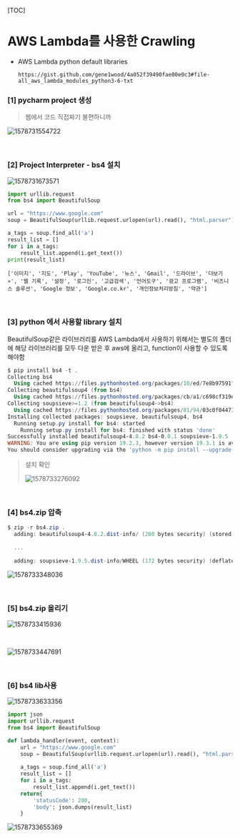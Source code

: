 [TOC]

# AWS Lambda를 사용한 Crawling

* AWS Lambda python default libraries

  ```
  https://gist.github.com/gene1wood/4a052f39490fae00e0c3#file-all_aws_lambda_modules_python3-6-txt
  ```

  

### [1] pycharm project 생성

> 웹에서 코드 직접짜기 불편하니까

![1578731554722](assets/1578731554722.png)

<br>

### [2] Project Interpreter - bs4 설치

![1578731673571](assets/1578731673571.png)

```python
import urllib.request
from bs4 import BeautifulSoup

url = "https://www.google.com"
soup = BeautifulSoup(urllib.request.urlopen(url).read(), "html.parser")

a_tags = soup.find_all('a')
result_list = []
for i in a_tags:
    result_list.append(i.get_text())
print(result_list)
```

```
['이미지', '지도', 'Play', 'YouTube', '뉴스', 'Gmail', '드라이브', '더보기 »', '웹 기록', '설정', '로그인', '고급검색', '언어도구', '광고 프로그램', '비즈니스 솔루션', 'Google 정보', 'Google.co.kr', '개인정보처리방침', '약관']
```

<br>

### [3] python 에서 사용할 library 설치

BeautifulSoup같은 라이브러리를 AWS Lambda에서 사용하기 위해서는 별도의 폴더에 해당 라이브러리를 모두 다운 받은 후 aws에 올리고, function이 사용할 수 있도록 해야함

```powershell
$ pip install bs4 -t .
Collecting bs4
  Using cached https://files.pythonhosted.org/packages/10/ed/7e8b97591f6f456174139ec089c769f89a94a1a4025fe967691de971f314/bs4-0.0.1.tar.gz
Collecting beautifulsoup4 (from bs4)
  Using cached https://files.pythonhosted.org/packages/cb/a1/c698cf319e9cfed6b17376281bd0efc6bfc8465698f54170ef60a485ab5d/beautifulsoup4-4.8.2-py3-none-any.whl
Collecting soupsieve>=1.2 (from beautifulsoup4->bs4)
  Using cached https://files.pythonhosted.org/packages/81/94/03c0f04471fc245d08d0a99f7946ac228ca98da4fa75796c507f61e688c2/soupsieve-1.9.5-py2.py3-none-any.whl
Installing collected packages: soupsieve, beautifulsoup4, bs4
  Running setup.py install for bs4: started
    Running setup.py install for bs4: finished with status 'done'
Successfully installed beautifulsoup4-4.8.2 bs4-0.0.1 soupsieve-1.9.5
WARNING: You are using pip version 19.2.3, however version 19.3.1 is available.
You should consider upgrading via the 'python -m pip install --upgrade pip' command.
```

> 설치 확인
>
> ![1578733276092](assets/1578733276092.png)

<br>

### [4] bs4.zip 압축

```powershell
$ zip -r bs4.zip .
  adding: beautifulsoup4-4.8.2.dist-info/ (260 bytes security) (stored 0%)
  
  ...
  
  adding: soupsieve-1.9.5.dist-info/WHEEL (172 bytes security) (deflated 14%)
```

![1578733348036](assets/1578733348036.png)

<br>

### [5] bs4.zip 올리기

![1578733415936](assets/1578733415936.png)

<br>

![1578733447691](assets/1578733447691.png)

<br>

### [6] bs4 lib사용

![1578733633356](assets/1578733633356.png)

```python
import json
import urllib.request
from bs4 import BeautifulSoup

def lambda_handler(event, context):
    url = "https://www.google.com"
    soup = BeautifulSoup(urllib.request.urlopen(url).read(), "html.parser")
    
    a_tags = soup.find_all('a')
    result_list = []
    for i in a_tags:
        result_list.append(i.get_text())
    return{
        'statusCode': 200,
        'body': json.dumps(result_list)
    }
```



![1578733655369](assets/1578733655369.png)


